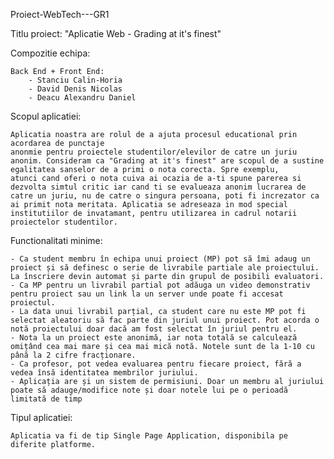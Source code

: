 Proiect-WebTech---GR1

Titlu proiect: "Aplicatie Web - Grading at it's finest"

Compozitie echipa:

    Back End + Front End:
        - Stanciu Calin-Horia
        - David Denis Nicolas
        - Deacu Alexandru Daniel
    
Scopul aplicatiei:

    Aplicatia noastra are rolul de a ajuta procesul educational prin acordarea de punctaje
    anonmie pentru proiectele studentilor/elevilor de catre un juriu anonim. Consideram ca "Grading at it's finest" are scopul de a sustine egalitatea sanselor de a primi o nota corecta. Spre exemplu,
    atunci cand oferi o nota cuiva ai ocazia de a-ti spune parerea si dezvolta simtul critic iar cand ti se evalueaza anonim lucrarea de catre un juriu, nu de catre o singura persoana, poti fi increzator ca ai primit nota meritata. Aplicatia se adreseaza in mod special institutiilor de invatamant, pentru utilizarea in cadrul notarii proiectelor studentilor.

Functionalitati minime:

    - Ca student membru în echipa unui proiect (MP) pot să îmi adaug un proiect și să definesc o serie de livrabile partiale ale proiectului. La înscriere devin automat și parte din grupul de posibili evaluatori.
    - Ca MP pentru un livrabil partial pot adăuga un video demonstrativ pentru proiect sau un link la un server unde poate fi accesat proiectul.
    - La data unui livrabil parțial, ca student care nu este MP pot fi selectat aleatoriu să fac parte din juriul unui proiect. Pot acorda o notă proiectului doar dacă am fost selectat în juriul pentru el.
    - Nota la un proiect este anonimă, iar nota totală se calculează omițând cea mai mare și cea mai mică notă. Notele sunt de la 1-10 cu până la 2 cifre fracționare.
    - Ca profesor, pot vedea evaluarea pentru fiecare proiect, fără a vedea însă identitatea membrilor juriului.
    - Aplicația are și un sistem de permisiuni. Doar un membru al juriului poate să adauge/modifice note și doar notele lui pe o perioadă limitată de timp

Tipul aplicatiei:

    Aplicatia va fi de tip Single Page Application, disponibila pe diferite platforme.
